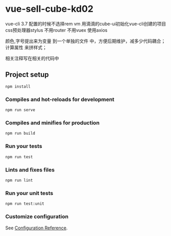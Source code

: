 # vue-sell-cube-kd02
vue-cli 3.7   配置的时候不选择rem vm
用滴滴的cube-ui初始化vue-cli创建的项目
css预处理器stylus
不用router
不用vuex
使用axios

颜色,字号提出来为变量 到一个单独的文件 中，方便后期维护，减多少代码耦合；
计算属性  来拼样式；

相关注释写在相关的代码中


## Project setup
```
npm install
```

### Compiles and hot-reloads for development
```
npm run serve
```

### Compiles and minifies for production
```
npm run build
```

### Run your tests
```
npm run test
```

### Lints and fixes files
```
npm run lint
```

### Run your unit tests
```
npm run test:unit
```

### Customize configuration
See [Configuration Reference](https://cli.vuejs.org/config/).
